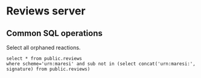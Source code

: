 # Reviews server

## Common SQL operations

Select all orphaned reactions.
```
select * from public.reviews
where scheme='urn:maresi' and sub not in (select concat('urn:maresi:', signature) from public.reviews)
```
